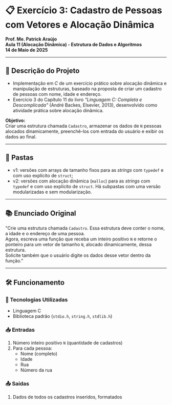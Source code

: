 # 📋 Exercício 3: Cadastro de Pessoas com Vetores e Alocação Dinâmica

**Prof. Me. Patrick Araújo**  
**Aula 11 (Alocação Dinâmica) - Estrutura de Dados e Algoritmos**  
**14 de Maio de 2025**

---

## 📝 Descrição do Projeto

- Implementação em _C_ de um exercício prático sobre alocação dinâmica e manipulação de estruturas, baseado na proposta de criar um cadastro de pessoas com nome, idade e endereço.
- Exercício 3 do Capítulo 11 do livro *"Linguagem C: Completa e Descomplicada"* (André Backes, Elsevier, 2013), desenvolvido como atividade prática sobre alocação dinâmica.

**Objetivo:**  
Criar uma estrutura chamada `Cadastro`, armazenar os dados de `N` pessoas alocados dinamicamente, preenchê-los com entrada do usuário e exibir os dados ao final.

---

## 📁 Pastas

- v1: versões com arrays de tamanho fixos para as _strings_ com `typedef` e com uso explícito de `struct`;
- v2: versões com alocação dinâmica (`malloc`) para as _strings_ com `typedef` e com uso explícito de `struct`. Há subpastas com uma versão modularizadas e sem modularização.

---

## 📚 Enunciado Original

"Crie uma estrutura chamada `Cadastro`. Essa estrutura deve conter o nome, a idade e o endereço de uma pessoa.  
Agora, escreva uma função que receba um inteiro positivo `N` e retorne o ponteiro para um vetor de tamanho `N`, alocado dinamicamente, dessa estrutura.  
Solicite também que o usuário digite os dados desse vetor dentro da função."

---

## 🛠 Funcionamento

### 🔧 Tecnologias Utilizadas
- Linguagem C
- Biblioteca padrão (`stdio.h`, `string.h`, `stdlib.h`)

### 📥 Entradas
1. Número inteiro positivo `N` (quantidade de cadastros)
2. Para cada pessoa:
   - Nome (completo)
   - Idade
   - Rua
   - Número da rua

### 📤 Saídas
1. Dados de todos os cadastros inseridos, formatados
